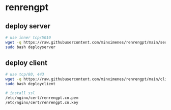 # renrengpt

## deploy server
```bash
# use inner tcp/5010
wget -q https://raw.githubusercontent.com/minximenes/renrengpt/main/server/deploy -O deployserver
sudo bash deployserver
```
## deploy client
```bash
# use tcp/80, 443
wget -q https://raw.githubusercontent.com/minximenes/renrengpt/main/client/deploy -O deployclient
sudo bash deployclient

# install ssl
/etc/nginx/cert/renrengpt.cn.pem
/etc/nginx/cert/renrengpt.cn.key
```